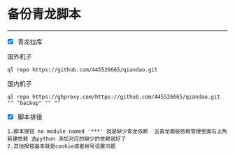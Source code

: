# 备份青龙脚本
***

- [x] 青龙拉库

国外机子
```
ql repo https://github.com/445526665/qiandao.git 
```
国内机子
```
ql repo https://ghproxy.com/https://github.com/445526665/qiandao.git "" "backup" "" ""
```
- [x] 脚本排错

```
1.脚本报错 no module named '***' 就是缺少青龙依赖  去青龙面板依赖管理里面右上角新建依赖 选python 添加对应的缺少的依赖就好了
2.其他报错基本就是cookie或者帐号设置问题 
```

